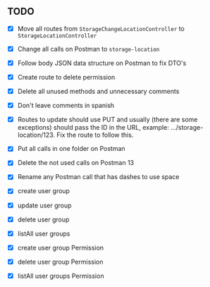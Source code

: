 ## TODO

- [x] Move all routes from `StorageChangeLocationController` to `StorageLocationController`
- [x] Change all calls on Postman to `storage-location`
- [x] Follow body JSON data structure on Postman to fix DTO's
- [x] Create route to delete permission
- [x] Delete all unused methods and unnecessary comments
- [x] Don't leave comments in spanish
- [x] Routes to update should use PUT and usually (there are some exceptions) should pass the ID in the URL, example:
  .../storage-location/123. Fix the route to follow this.
- [x] Put all calls in one folder on Postman
- [x] Delete the not used calls on Postman 13
- [x] Rename any Postman call that has dashes to use space

- [x] create user group
- [x] update user group
- [x] delete user group
- [x] listAll user groups

- [x] create user group Permission
- [x] delete user group Permission
- [x] listAll user groups Permission
